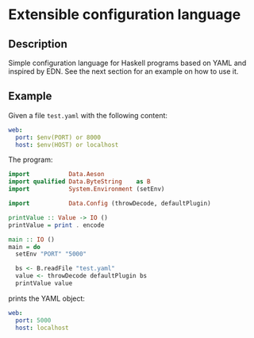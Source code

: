 # Extensible configuration language

## Description

Simple configuration language for Haskell programs based on YAML and inspired by
EDN. See the next section for an example on how to use it.

## Example

Given a file `test.yaml` with the following content:

```yaml
web:
  port: $env(PORT) or 8000
  host: $env(HOST) or localhost
```

The program:

```haskell
import           Data.Aeson
import qualified Data.ByteString    as B
import           System.Environment (setEnv)

import           Data.Config (throwDecode, defaultPlugin)

printValue :: Value -> IO ()
printValue = print . encode

main :: IO ()
main = do
  setEnv "PORT" "5000"

  bs <- B.readFile "test.yaml"
  value <- throwDecode defaultPlugin bs
  printValue value
```

prints the YAML object:

```yaml
web:
  port: 5000
  host: localhost
```

